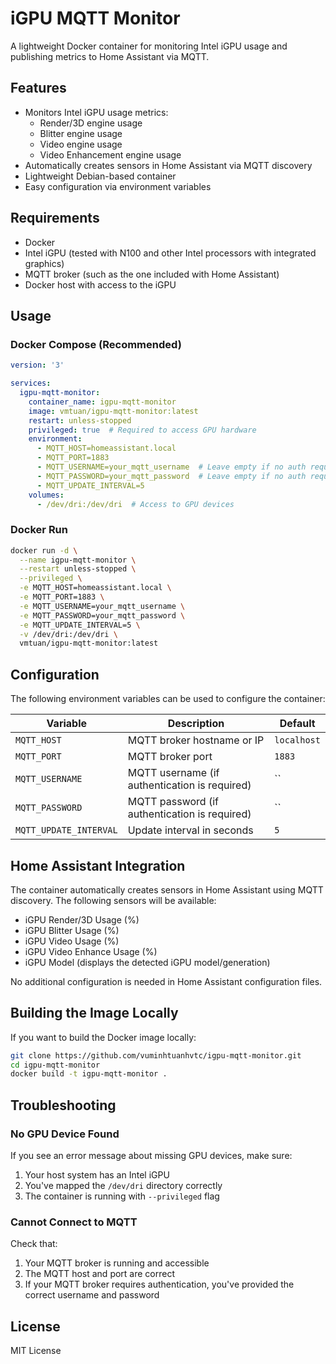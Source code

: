 # iGPU MQTT Monitor

A lightweight Docker container for monitoring Intel iGPU usage and publishing metrics to Home Assistant via MQTT.

## Features

- Monitors Intel iGPU usage metrics:
  - Render/3D engine usage
  - Blitter engine usage
  - Video engine usage
  - Video Enhancement engine usage
- Automatically creates sensors in Home Assistant via MQTT discovery
- Lightweight Debian-based container
- Easy configuration via environment variables

## Requirements

- Docker
- Intel iGPU (tested with N100 and other Intel processors with integrated graphics)
- MQTT broker (such as the one included with Home Assistant)
- Docker host with access to the iGPU

## Usage

### Docker Compose (Recommended)

```yaml
version: '3'

services:
  igpu-mqtt-monitor:
    container_name: igpu-mqtt-monitor
    image: vmtuan/igpu-mqtt-monitor:latest
    restart: unless-stopped
    privileged: true  # Required to access GPU hardware
    environment:
      - MQTT_HOST=homeassistant.local
      - MQTT_PORT=1883
      - MQTT_USERNAME=your_mqtt_username  # Leave empty if no auth required
      - MQTT_PASSWORD=your_mqtt_password  # Leave empty if no auth required
      - MQTT_UPDATE_INTERVAL=5
    volumes:
      - /dev/dri:/dev/dri  # Access to GPU devices
```

### Docker Run

```bash
docker run -d \
  --name igpu-mqtt-monitor \
  --restart unless-stopped \
  --privileged \
  -e MQTT_HOST=homeassistant.local \
  -e MQTT_PORT=1883 \
  -e MQTT_USERNAME=your_mqtt_username \
  -e MQTT_PASSWORD=your_mqtt_password \
  -e MQTT_UPDATE_INTERVAL=5 \
  -v /dev/dri:/dev/dri \
  vmtuan/igpu-mqtt-monitor:latest
```

## Configuration

The following environment variables can be used to configure the container:

| Variable | Description | Default |
|----------|-------------|---------|
| `MQTT_HOST` | MQTT broker hostname or IP | `localhost` |
| `MQTT_PORT` | MQTT broker port | `1883` |
| `MQTT_USERNAME` | MQTT username (if authentication is required) | `` |
| `MQTT_PASSWORD` | MQTT password (if authentication is required) | `` |
| `MQTT_UPDATE_INTERVAL` | Update interval in seconds | `5` |

## Home Assistant Integration

The container automatically creates sensors in Home Assistant using MQTT discovery. The following sensors will be available:

- iGPU Render/3D Usage (%)
- iGPU Blitter Usage (%)
- iGPU Video Usage (%)
- iGPU Video Enhance Usage (%)
- iGPU Model (displays the detected iGPU model/generation)

No additional configuration is needed in Home Assistant configuration files.

## Building the Image Locally

If you want to build the Docker image locally:

```bash
git clone https://github.com/vuminhtuanhvtc/igpu-mqtt-monitor.git
cd igpu-mqtt-monitor
docker build -t igpu-mqtt-monitor .
```

## Troubleshooting

### No GPU Device Found

If you see an error message about missing GPU devices, make sure:

1. Your host system has an Intel iGPU
2. You've mapped the `/dev/dri` directory correctly
3. The container is running with `--privileged` flag

### Cannot Connect to MQTT

Check that:

1. Your MQTT broker is running and accessible
2. The MQTT host and port are correct
3. If your MQTT broker requires authentication, you've provided the correct username and password

## License

MIT License
